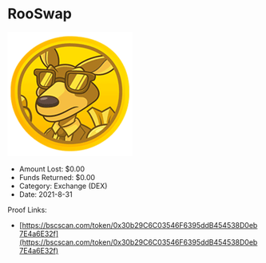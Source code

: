 # RooSwap
![RooSwap](/rektimages/RooSwap.png)
- Amount Lost: $0.00
- Funds Returned: $0.00
- Category: Exchange (DEX)
- Date: 2021-8-31



Proof Links:
- [https://bscscan.com/token/0x30b29C6C03546F6395ddB454538D0eb7E4a6E32f](https://bscscan.com/token/0x30b29C6C03546F6395ddB454538D0eb7E4a6E32f)


